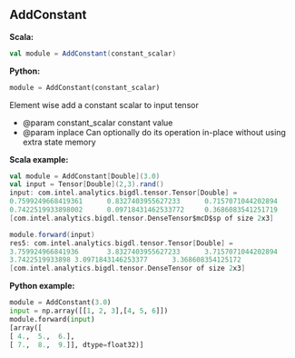 ## AddConstant ##

**Scala:**
```scala
val module = AddConstant(constant_scalar)
```
**Python:**
```python
module = AddConstant(constant_scalar)
```

Element wise add a constant scalar to input tensor
* @param constant_scalar constant value
* @param inplace Can optionally do its operation in-place without using extra state memory
 
**Scala example:**
```scala
val module = AddConstant[Double](3.0)
val input = Tensor[Double](2,3).rand()
input: com.intel.analytics.bigdl.tensor.Tensor[Double] =
0.7599249668419361      0.8327403955627233      0.7157071044202894
0.7422519933898002      0.09718431462533772     0.3686083541251719
[com.intel.analytics.bigdl.tensor.DenseTensor$mcD$sp of size 2x3]

module.forward(input)
res5: com.intel.analytics.bigdl.tensor.Tensor[Double] =
3.759924966841936       3.8327403955627233      3.7157071044202894
3.7422519933898 3.0971843146253377      3.368608354125172
[com.intel.analytics.bigdl.tensor.DenseTensor of size 2x3]
```

**Python example:**
```python
module = AddConstant(3.0)
input = np.array([[1, 2, 3],[4, 5, 6]])
module.forward(input)
[array([
[ 4.,  5.,  6.],
[ 7.,  8.,  9.]], dtype=float32)]
```
